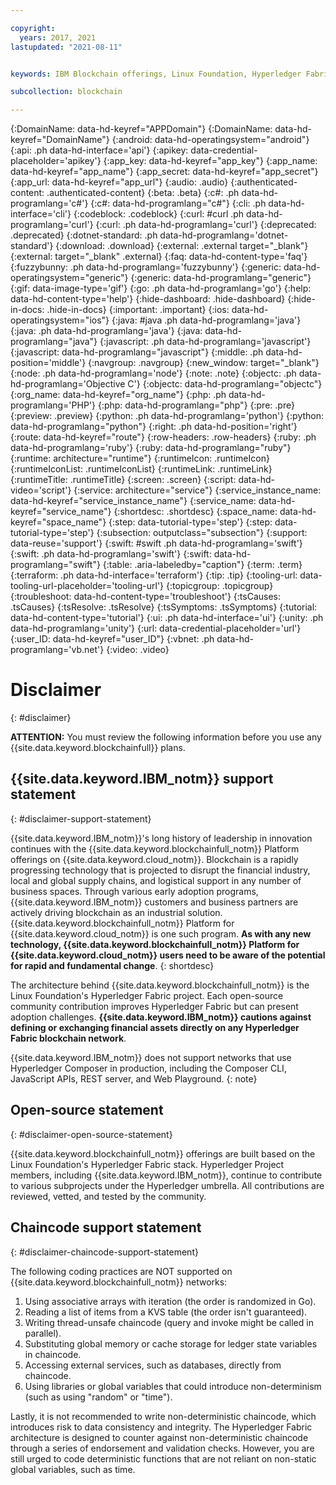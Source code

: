```yaml
---

copyright:
  years: 2017, 2021
lastupdated: "2021-08-11"


keywords: IBM Blockchain offerings, Linux Foundation, Hyperledger Fabric, open source, community contribution

subcollection: blockchain

---
```


{:DomainName: data-hd-keyref="APPDomain"}
{:DomainName: data-hd-keyref="DomainName"}
{:android: data-hd-operatingsystem="android"}
{:api: .ph data-hd-interface='api'}
{:apikey: data-credential-placeholder='apikey'}
{:app_key: data-hd-keyref="app_key"}
{:app_name: data-hd-keyref="app_name"}
{:app_secret: data-hd-keyref="app_secret"}
{:app_url: data-hd-keyref="app_url"}
{:audio: .audio}
{:authenticated-content: .authenticated-content}
{:beta: .beta}
{:c#: .ph data-hd-programlang='c#'}
{:c#: data-hd-programlang="c#"}
{:cli: .ph data-hd-interface='cli'}
{:codeblock: .codeblock}
{:curl: #curl .ph data-hd-programlang='curl'}
{:curl: .ph data-hd-programlang='curl'}
{:deprecated: .deprecated}
{:dotnet-standard: .ph data-hd-programlang='dotnet-standard'}
{:download: .download}
{:external: .external target="_blank"}
{:external: target="_blank" .external}
{:faq: data-hd-content-type='faq'}
{:fuzzybunny: .ph data-hd-programlang='fuzzybunny'}
{:generic: data-hd-operatingsystem="generic"}
{:generic: data-hd-programlang="generic"}
{:gif: data-image-type='gif'}
{:go: .ph data-hd-programlang='go'}
{:help: data-hd-content-type='help'}
{:hide-dashboard: .hide-dashboard}
{:hide-in-docs: .hide-in-docs}
{:important: .important}
{:ios: data-hd-operatingsystem="ios"}
{:java: #java .ph data-hd-programlang='java'}
{:java: .ph data-hd-programlang='java'}
{:java: data-hd-programlang="java"}
{:javascript: .ph data-hd-programlang='javascript'}
{:javascript: data-hd-programlang="javascript"}
{:middle: .ph data-hd-position='middle'}
{:navgroup: .navgroup}
{:new_window: target="_blank"}
{:node: .ph data-hd-programlang='node'}
{:note: .note}
{:objectc: .ph data-hd-programlang='Objective C'}
{:objectc: data-hd-programlang="objectc"}
{:org_name: data-hd-keyref="org_name"}
{:php: .ph data-hd-programlang='PHP'}
{:php: data-hd-programlang="php"}
{:pre: .pre}
{:preview: .preview}
{:python: .ph data-hd-programlang='python'}
{:python: data-hd-programlang="python"}
{:right: .ph data-hd-position='right'}
{:route: data-hd-keyref="route"}
{:row-headers: .row-headers}
{:ruby: .ph data-hd-programlang='ruby'}
{:ruby: data-hd-programlang="ruby"}
{:runtime: architecture="runtime"}
{:runtimeIcon: .runtimeIcon}
{:runtimeIconList: .runtimeIconList}
{:runtimeLink: .runtimeLink}
{:runtimeTitle: .runtimeTitle}
{:screen: .screen}
{:script: data-hd-video='script'}
{:service: architecture="service"}
{:service_instance_name: data-hd-keyref="service_instance_name"}
{:service_name: data-hd-keyref="service_name"}
{:shortdesc: .shortdesc}
{:space_name: data-hd-keyref="space_name"}
{:step: data-tutorial-type='step'}
{:step: data-tutorial-type='step'} 
{:subsection: outputclass="subsection"}
{:support: data-reuse='support'}
{:swift: #swift .ph data-hd-programlang='swift'}
{:swift: .ph data-hd-programlang='swift'}
{:swift: data-hd-programlang="swift"}
{:table: .aria-labeledby="caption"}
{:term: .term}
{:terraform: .ph data-hd-interface='terraform'}
{:tip: .tip}
{:tooling-url: data-tooling-url-placeholder='tooling-url'}
{:topicgroup: .topicgroup}
{:troubleshoot: data-hd-content-type='troubleshoot'}
{:tsCauses: .tsCauses}
{:tsResolve: .tsResolve}
{:tsSymptoms: .tsSymptoms}
{:tutorial: data-hd-content-type='tutorial'}
{:ui: .ph data-hd-interface='ui'}
{:unity: .ph data-hd-programlang='unity'}
{:url: data-credential-placeholder='url'}
{:user_ID: data-hd-keyref="user_ID"}
{:vbnet: .ph data-hd-programlang='vb.net'}
{:video: .video}



# Disclaimer
{: #disclaimer}

**ATTENTION:** You must review the following information before you use any {{site.data.keyword.blockchainfull}} plans.

## {{site.data.keyword.IBM_notm}} support statement
{: #disclaimer-support-statement}

{{site.data.keyword.IBM_notm}}'s long history of leadership in innovation continues with the {{site.data.keyword.blockchainfull_notm}} Platform offerings on {{site.data.keyword.cloud_notm}}. Blockchain is a rapidly progressing technology that is projected to disrupt the financial industry, local and global supply chains, and logistical support in any number of business spaces. Through various early adoption programs, {{site.data.keyword.IBM_notm}} customers and business partners are actively driving blockchain as an industrial solution. {{site.data.keyword.blockchainfull_notm}} Platform for {{site.data.keyword.cloud_notm}} is one such program. **As with any new technology, {{site.data.keyword.blockchainfull_notm}} Platform for {{site.data.keyword.cloud_notm}} users need to be aware of the potential for rapid and fundamental change**.
{: shortdesc}

The architecture behind {{site.data.keyword.blockchainfull_notm}} is the Linux Foundation's Hyperledger Fabric project. Each open-source community contribution improves Hyperledger Fabric but can present adoption challenges. **{{site.data.keyword.IBM_notm}} cautions against defining or exchanging financial assets directly on any Hyperledger Fabric blockchain network**.

{{site.data.keyword.IBM_notm}} does not support networks that use Hyperledger Composer in production, including the Composer CLI, JavaScript APIs, REST server, and Web Playground.
{: note}

## Open-source statement
{: #disclaimer-open-source-statement}

{{site.data.keyword.blockchainfull_notm}} offerings are built based on the Linux Foundation's Hyperledger Fabric stack. Hyperledger Project members, including {{site.data.keyword.IBM_notm}}, continue to contribute to various subprojects under the Hyperledger umbrella.  All contributions are reviewed, vetted, and tested by the community.

## Chaincode support statement
{: #disclaimer-chaincode-support-statement}

The following coding practices are NOT supported on {{site.data.keyword.blockchainfull_notm}} networks:

1. Using associative arrays with iteration (the order is randomized in Go).
2. Reading a list of items from a KVS table (the order isn't guaranteed).
3. Writing thread-unsafe chaincode (query and invoke might be called in parallel).
4. Substituting global memory or cache storage for ledger state variables in chaincode.
5. Accessing external services, such as databases, directly from chaincode.
6. Using libraries or global variables that could introduce non-determinism (such as using "random" or "time").

Lastly, it is not recommended to write non-deterministic chaincode, which introduces risk to data consistency and integrity. The Hyperledger Fabric architecture is designed to counter against non-deterministic chaincode through a series of endorsement and validation checks. However, you are still urged to code deterministic functions that are not reliant on non-static global variables, such as time.
